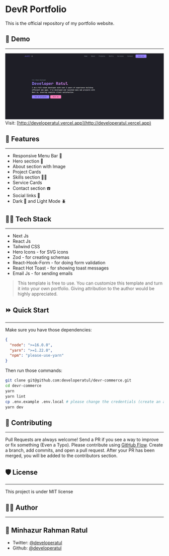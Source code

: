 # DevR Portfolio

This is the official repository of my portfolio website.

## 🚀 Demo

---

![DevR portfolio demo](demo/devr-portfolio.jpg)
Visit: [http://developeratul.vercel.app](http://developeratul.vercel.app)

## 🧐 Features

---

- Responsive Menu Bar 📃
- Hero section 🦸
- About section with Image
- Project Cards
- Skills section 🧑‍💻
- Service Cards
- Contact section ☎️
- Social links 🔗
- Dark 🌙 and Light Mode 🪲

## 🧑‍💻 Tech Stack

---

- Next Js
- React Js
- Tailwind CSS
- Hero Icons - for SVG icons
- Zod - for creating schemas
- React-Hook-Form - for doing form validation
- React Hot Toast - for showing toast messages
- Email Js - for sending emails

> This template is free to use. You can customize this template and turn it into your own portfolio. Giving attribution to the author would be highly appreciated.

## ⏩ Quick Start

---

Make sure you have those dependencies:

```json
{
  "node": ">=16.0.0",
  "yarn": ">=1.22.0",
  "npm": "please-use-yarn"
}
```

Then run those commands:

```bash
git clone git@github.com:developeratul/devr-commerce.git
cd devr-commerce
yarn
yarn lint
cp .env.example .env.local # please change the credentials (create an account here: http://www.emailjs.com)
yarn dev
```

## 🍰 Contributing

---

Pull Requests are always welcome! Send a PR if you see a way to improve or fix something (Even a Typo). Please contribute using [GitHub Flow](http://guides.github.com/introduction/flow). Create a branch, add commits, and open a pull request. After your PR has been merged, you will be added to the contributors section.

## 🛡️ License

---

This project is under MIT license

## 👨‍💻 Author

---

## 👤 Minhazur Rahman Ratul

- Twitter: [@developeratul](https://twitter.com/developeratul)
- Github: [@developeratul](https://github.com/developeratul)
